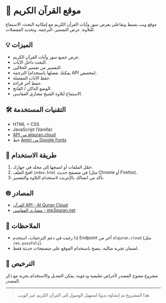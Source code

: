 # 📖 موقع القرآن الكريم

موقع ويب بسيط وتفاعلي يعرض سور وآيات القرآن الكريم مع إمكانية البحث، الاستماع للتلاوة، عرض التفسير، الترجمة، وتحديد المفضلات.

## 💡 الميزات

- عرض جميع سور وآيات القرآن الكريم.
- البحث داخل الآيات.
- التفسير من تفسير الجلالين.
- الترجمة (يمكنك تفعيلها باستخدام API مخصص).
- حفظ الآيات المفضلة.
- حفظ آخر قراءة.
- الوضع الداكن / الفاتح.
- الاستماع لتلاوة الشيخ مشاري العفاسي.

## 🛠️ التقنيات المستخدمة

- HTML + CSS
- JavaScript (Vanilla)
- [API من alquran.cloud](https://alquran.cloud/)
- خط [Amiri من Google Fonts](https://fonts.google.com/specimen/Amiri)

## 🚀 طريقة الاستخدام

1. حمّل الملفات أو انسخها إلى مجلد في جهازك.
2. افتح الملف `index.html` في متصفح حديث (مثل Chrome أو Firefox).
3. تأكد من اتصالك بالإنترنت لاستخدام التلاوة والتفسير.

## 🌐 المصادر

- [القرآن API - Al Quran Cloud](https://alquran.cloud/)
- [مشاري العفاسي - mp3quran.net](https://mp3quran.net/afs)

## 📝 الملاحظات

- إذا رغبت في دعم الترجمات، استخدم Endpoint آخر من `alquran.cloud` (مثل `/en.yusufali`).
- لضمان تجربة مثالية، ينصح باستخدام الموقع على متصفحات حديثة فقط.

## 📄 الترخيص

مشروع مفتوح المصدر لأغراض تعليمية ودعوية، يمكن التعديل والاستخدام بحرية مع ذكر المصدر.

---

> هذا المشروع تم إنشاؤه يدويًا لتسهيل الوصول إلى القرآن الكريم عبر الويب.
